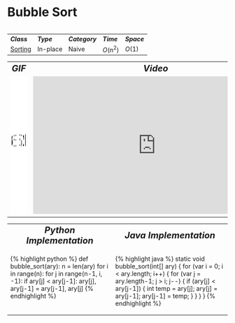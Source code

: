 # Bubble Sort
<table>
    <tr>
        <table>
            <tr>
                <td><strong><i>Class</i></strong></td>
                <td><strong><i>Type</i></strong></td>
                <td><strong><i>Category</i></strong></td>
                <td><strong><i>Time</i></strong></td>
                <td><strong><i>Space</i></strong></td>
            </tr>
            <tr>
                <td><a href="/quickreference/Sorting/Sorting">Sorting</a></td>
                <td>In-place</td>
                <td>Naive</td>
                <td><i>O</i>(n<sup>2</sup>)</td>
                <td><i>O</i>(1)</td>
            </tr>
        </table>
    </tr>
    <tr>
        <table>
            <tr style="text-align: center; font-size:20px;">
                <td><strong><i>GIF</i></strong></td>
                <td><strong><i>Video</i></strong></td>
            </tr>
            <tr>
                <td><img src="BubbleSort.gif" alt="Bubble Sort GIF" width="525" height="315"/></td>
                <td><iframe width="560" height="315" src="https://www.youtube.com/embed/xli_FI7CuzA" frameborder="0" allow="accelerometer; autoplay; encrypted-media; gyroscope; picture-in-picture" allowfullscreen></iframe></td>
            </tr>
        </table>
    </tr>
    <tr>
        <table>
            <tr style="text-align: center; font-size:20px;">
                <td><strong><i>Python Implementation</i></strong></td>
                <td><strong><i>Java Implementation</i></strong></td>
            </tr>
            <tr>
                <td class="code" markdown="block" style="vertical-align: top;">
                    
{% highlight python %}
def bubble_sort(ary):
    n = len(ary)
    for i in range(n):
        for j in range(n-1, i, -1):
            if ary[j] < ary[j-1]:
                ary[j], ary[j-1] = ary[j-1], ary[j]
{% endhighlight %}
>
                    
<td class="code" markdown="block" style="vertical-align: top;">
    
{% highlight java %}
static void bubble_sort(int[] ary) {
    for (var i = 0; i < ary.length; i++) {
        for (var j = ary.length-1; j > i; j--) {
            if (ary[j] < ary[j-1]) {
                int temp = ary[j];
                ary[j] = ary[j-1];
                ary[j-1] = temp;
            }
        }
    }
}
{% endhighlight %}